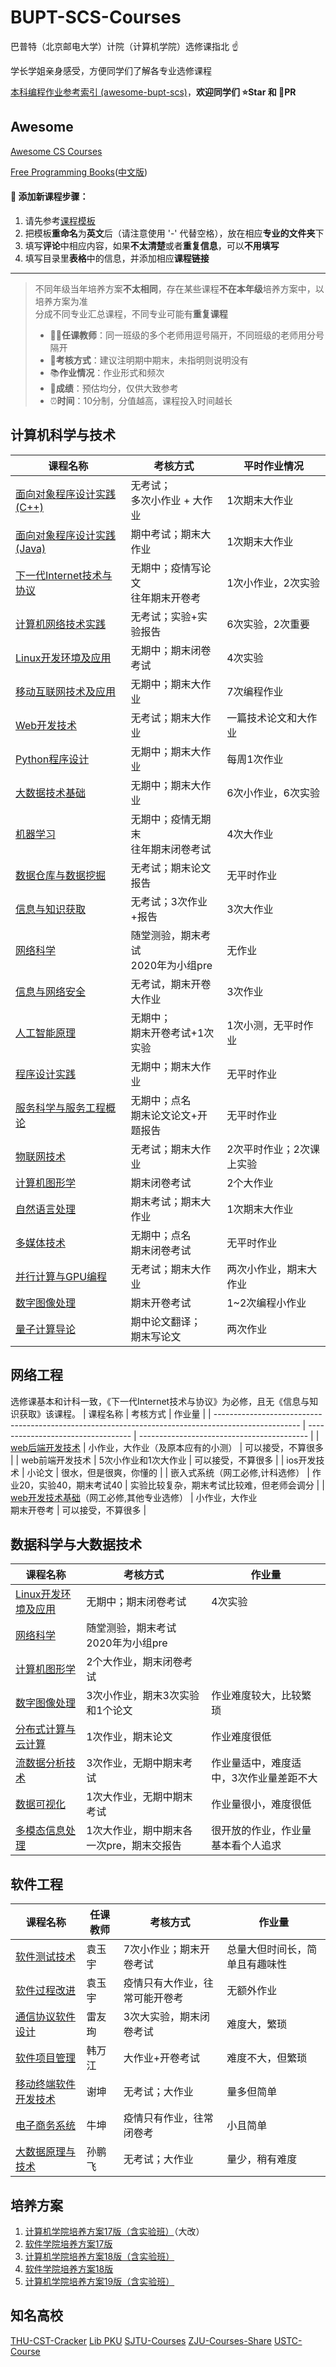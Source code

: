 # BUPT-SCS-Courses

巴普特（北京邮电大学）计院（计算机学院）选修课指北 :point_up:

学长学姐亲身感受，方便同学们了解各专业选修课程

[本科编程作业参考索引 (awesome-bupt-scs)](https://github.com/brupst/awesome-bupt-scs)，**欢迎同学们 :star:Star 和 :clap:PR**

## Awesome
[Awesome CS Courses](https://github.com/prakhar1989/awesome-courses)

[Free Programming Books](https://ebookfoundation.github.io/free-programming-books)([中文版](https://github.com/justjavac/free-programming-books-zh_CN))

#### :balloon: 添加新课程步骤：

1. 请先参考[课程模板](./course-template.md)
2. 把模板**重命名**为**英文**后（请注意使用 '-' 代替空格），放在相应**专业的文件夹**下
3. 填写**评论**中相应内容，如果**不太清楚**或者**重复信息**，可以**不用填写**
4. 填写目录里**表格**中的信息，并添加相应**课程链接**

----

>不同年级当年培养方案**不太相同**，存在某些课程**不在本年级**培养方案中，以培养方案为准<br>
>分成不同专业汇总课程，不同专业可能有**重复课程**
>
>* :teacher:**任课教师**：同一班级的多个老师用逗号隔开，不同班级的老师用分号隔开
>* :page_with_curl:**考核方式**：建议注明期中期末，未指明则说明没有
>* :books:**作业情况**：作业形式和频次
>* :100:**成绩**：预估均分，仅供大致参考
>* :alarm_clock:**时间**：10分制，分值越高，课程投入时间越长

## 计算机科学与技术

| 课程名称                                                                                                                | 考核方式                                 | 平时作业情况                 |
| ---------------------------------------------------------------------------------------------------------------------- | --------------------------------------- | ---------------------------- |
| [面向对象程序设计实践 (C++)](./Computer-Science-and-Technology/Objected-Oriented-Programming(C++).md)                   | 无考试；<br />多次小作业 + 大作业         | 1次期末大作业                |
| [面向对象程序设计实践 (Java)](./Computer-Science-and-Technology/Objected-Oriented-Programming(JAVA).md)                 | 期中考试；期末大作业                     | 1次期末大作业                |
| [下一代Internet技术与协议](./Computer-Science-and-Technology/Technologies-and-Protocols-of-NGI.md)                     | 无期中；疫情写论文<br />往年期末开卷考      | 1次小作业，2次实验            |
| [计算机网络技术实践](./Computer-Science-and-Technology/The-Practice-of-Computer-Network-Technology.md)                  | 无考试；实验+实验报告                    | 6次实验，2次重要             |
| [Linux开发环境及应用](./Computer-Science-and-Technology/Linux.md)                                                      | 无期中；期末闭卷考试                     | 4次实验                      |
| [移动互联网技术及应用](./Computer-Science-and-Technology/Mobile-Internet-Technology-and-Application.md)                 | 无期中；期末大作业                       | 7次编程作业                  |
| [Web开发技术](Computer-Science-and-Technology/Web-Application-Developing-Technology.md)                               | 无考试；期末大作业                       | 一篇技术论文和大作业            |
| [Python程序设计](./Computer-Science-and-Technology/Python-Programming.md)                                             | 无期中；期末大作业                       | 每周1次作业                   |
| [大数据技术基础](./Computer-Science-and-Technology/Basics-of-Big-Data-Technology.md)                                   | 无期中；期末大作业                       | 6次小作业，6次实验             |
| [机器学习](./Computer-Science-and-Technology/Machine-Learning.md)                                                     | 无期中；疫情无期末<br />往年期末闭卷考试    | 4次大作业                    |
| [数据仓库与数据挖掘](./Computer-Science-and-Technology/Data-Warehouse-and-Data-Mining.md)                               | 无考试；期末论文报告                     | 无平时作业                   |
| [信息与知识获取](./Computer-Science-and-Technology/Information-and-Knowledge-Acquisition.md)                           | 无考试；3次作业+报告                     | 3次大作业                    |
| [网络科学](./Data-Science-and-Big-Data-Technology/Network-Science.md)                                                  | 随堂测验，期末考试<br />2020年为小组pre  |  无作业                      |
| [信息与网络安全](./Computer-Science-and-Technology/Information-and-Network-Security.md)                           | 无考试，期末开卷大作业                    | 3次作业                      |
| [人工智能原理](./Computer-Science-and-Technology/Principles-of-Artificial-Intelligence.md)                              | 无期中；<br />期末开卷考试+1次实验        | 1次小测，无平时作业            |
| [程序设计实践](./Computer-Science-and-Technology/The-Practice-of-Programming.md)                                       | 无期中；期末大作业                       | 无平时作业                   |
| [服务科学与服务工程概论](./Computer-Science-and-Technology/Introduction-To-Service-Science-And-Service-Engineering.md)   | 无期中；点名<br />期末论文论文+开题报告    | 无平时作业                   |
| [物联网技术](./Computer-Science-and-Technology/IoT-Technology.md)                                                      | 无考试；期末大作业                       | 2次平时作业；2次课上实验      |
| [计算机图形学](./Data-Science-and-Big-Data-Technology/CG.md)                                                           | 期末闭卷考试                            | 2个大作业                    |
| [自然语言处理](./Computer-Science-and-Technology/Natural-Language-Processing.md)                                       | 期末考试；期末大作业                     | 1次期末大作业                |
| [多媒体技术](./Computer-Science-and-Technology/Multimedia-Technology.md)                                               | 无期中；点名<br />期末闭卷考试            | 无平时作业                   |
| [并行计算与GPU编程](./Computer-Science-and-Technology/Parallel-Computing-and-GPU-Programming.md)                        | 无考试；期末大作业                      | 两次小作业，期末大作业         |
| [数字图像处理](./Computer-Science-and-Technology/Digital-Image-Processing.md)                                          | 期末开卷考试                            | 1~2次编程小作业              |
| [量子计算导论](./Computer-Science-and-Technology/Introduction-of-Quantum-Computation.md)                               | 期中论文翻译；<br />期末写论文            | 两次作业                    |

## 网络工程

选修课基本和计科一致，《下一代Internet技术与协议》为必修，且无《信息与知识获取》该课程。
| 课程名称                                                                                            | 考核方式                           | 作业量                                     |
| --------------------------------------------------------------------------------------------------- | ---------------------------------- | ------------------------------------------ |
| [web后端开发技术](./Network-Engineering/Web-back-end-development-techniques.md)                     | 小作业，大作业（及原本应有的小测） | 可以接受，不算很多                         |
| web前端开发技术                                                                                     | 5次小作业和1次大作业               | 可以接受，不算很多                         |
| ios开发技术                                                                                         | 小论文                             | 很水，但是很爽，你懂的                     |
| 嵌入式系统（网工必修,计科选修）                                                                     | 作业20，实验40，期末考试40         | 实验比较复杂，期末考试比较难，但老师会调分 |
| [web开发技术基础](./Network-Engineering/Development-Techniques-for-Web.md)（网工必修,其他专业选修） | 小作业，大作业<br />期末开卷考     | 可以接受，不算很多                         |
## 数据科学与大数据技术

| 课程名称                                                                                         | 考核方式                                 | 作业量                                  |
| ------------------------------------------------------------------------------------------------ | ---------------------------------------- | --------------------------------------- |
| [Linux开发环境及应用](./Computer-Science-and-Technology/Linux.md)                                | 无期中；期末闭卷考试                     | 4次实验                                 |
| [网络科学](./Data-Science-and-Big-Data-Technology/Network-Science.md)                            | 随堂测验，期末考试<br />2020年为小组pre  |                                         |
| [计算机图形学](./Data-Science-and-Big-Data-Technology/CG.md)                                     | 2个大作业，期末闭卷考试                  |                                         |
| [数字图像处理](./Data-Science-and-Big-Data-Technology/Digital-Image-Processing.md)               | 3次小作业，期末3次实验和1个论文          | 作业难度较大，比较繁琐                  |
| [分布式计算与云计算](Data-Science-and-Big-Data-Technology/Distributed-and-cloud-computing.md)    | 1次作业，期末论文                        | 作业难度很低                            |
| [流数据分析技术](./Data-Science-and-Big-Data-Technology/Streaming-Data-Analysis-Technologies.md) | 3次作业，无期中期末考试                  | 作业量适中，难度适中，3次作业量差距不大 |
| [数据可视化](./Data-Science-and-Big-Data-Technology/Data-Visualization.md)                       | 1次大作业，无期中期末考试                | 作业量很小，难度很低                    |
| [多模态信息处理](./Data-Science-and-Big-Data-Technology/Multi-Modal-Information-Processing.md)   | 1次大作业，期中期末各一次pre，期末交报告 | 很开放的作业，作业量基本看个人追求      |

## 软件工程

| 课程名称                                                                                 | 任课教师 | 考核方式                       | 作业量                         |
| ---------------------------------------------------------------------------------------- | -------- | ------------------------------ | ------------------------------ |
| [软件测试技术](./Software-Engineering/Software-Testing-Techniques.md)                    | 袁玉宇   | 7次小作业；期末开卷考试        | 总量大但时间长，简单且有趣味性 |
| [软件过程改进](./Software-Engineering/Software-Process-Improvement.md)                   | 袁玉宇   | 疫情只有大作业，往常可能开卷考 | 无额外作业                     |
| [通信协议软件设计](./Software-Engineering/Software-Design-of-Communitation-Protocol.md)  | 雷友珣   | 3次大实验，期末闭卷考试        | 难度大，繁琐                   |
| [软件项目管理](./Software-Engineering/Software-Project-Management.md)                    | 韩万江   | 大作业+开卷考试                | 难度不大，但繁琐               |
| [移动终端软件开发技术](./Software-Engineering/Mobile-Software-Development-Techniques.md) | 谢坤     | 无考试；大作业                 | 量多但简单                     |
| [电子商务系统](./Software-Engineering/E-Commerce-System.md)                              | 牛坤     | 疫情只有作业，往常闭卷考       | 小且简单                       |
| [大数据原理与技术](./Software-Engineering/Bigdata-Principle-and-Techniques.md)           | 孙鹏飞   | 无考试；大作业                 | 量少，稍有难度                 |

## 培养方案

1. [计算机学院培养方案17版（含实验班）](./Cultivation/17-SCS.pdf)（大改）
2. [软件学院培养方案17版](./Cultivation/17-SSE.pdf)
3. [计算机学院培养方案18版（含实验班）](./Cultivation/18-SCS.pdf)
4. [软件学院培养方案18版](./Cultivation/18-SSE.pdf)
5. [计算机学院培养方案19版（含实验班）](./Cultivation/19-SCS.pdf)

## 知名高校
[THU-CST-Cracker](https://rekcarc-tsc-uht.readthedocs.io/en/latest/index.html)
[Lib PKU](https://github.com/lib-pku/libpku)
[SJTU-Courses](https://github.com/kxxwz/SJTU-Courses)
[ZJU-Courses-Share](https://qsctech.github.io/zju-icicles/)
[USTC-Course](https://github.com/USTC-Resource/USTC-Course)

